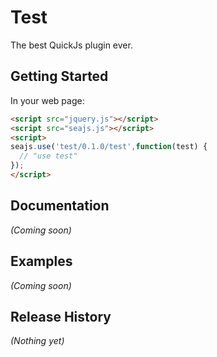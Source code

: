 # Test

The best QuickJs plugin ever.

## Getting Started

In your web page:

```html
<script src="jquery.js"></script>
<script src="seajs.js"></script>
<script>
seajs.use('test/0.1.0/test',function(test) {
  // "use test"
});
</script>
```

## Documentation
_(Coming soon)_

## Examples
_(Coming soon)_

## Release History
_(Nothing yet)_
